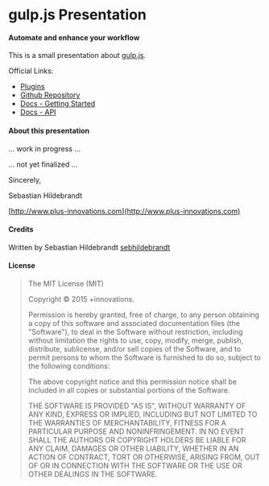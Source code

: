 # gulp.js Presentation

#### Automate and enhance your workflow

This is a small presentation about [gulp.js](http://gulpjs.com). 

Official Links:

- [Plugins](http://gulpjs.com/plugins/)
- [Github Repository](https://github.com/gulpjs/gulp)
- [Docs - Getting Started](https://github.com/gulpjs/gulp/blob/master/docs/getting-started.md)
- [Docs - API](https://github.com/gulpjs/gulp/blob/master/docs/API.md)

#### About this presentation

... work in progress ...

... not yet finalized ...

Sincerely,

Sebastian Hildebrandt

[http://www.plus-innovations.com](http://www.plus-innovations.com)

#### Credits

Written by Sebastian Hildebrandt [sebhildebrandt](https://github.com/sebhildebrandt)

#### License

>The MIT License (MIT)
>
>Copyright &copy; 2015 +innovations.
>
>Permission is hereby granted, free of charge, to any person obtaining a copy
>of this software and associated documentation files (the "Software"), to deal
>in the Software without restriction, including without limitation the rights
>to use, copy, modify, merge, publish, distribute, sublicense, and/or sell
>copies of the Software, and to permit persons to whom the Software is
>furnished to do so, subject to the following conditions:
>
>The above copyright notice and this permission notice shall be included in
>all copies or substantial portions of the Software.
>
>THE SOFTWARE IS PROVIDED "AS IS", WITHOUT WARRANTY OF ANY KIND, EXPRESS OR
>IMPLIED, INCLUDING BUT NOT LIMITED TO THE WARRANTIES OF MERCHANTABILITY,
>FITNESS FOR A PARTICULAR PURPOSE AND NONINFRINGEMENT. IN NO EVENT SHALL THE
>AUTHORS OR COPYRIGHT HOLDERS BE LIABLE FOR ANY CLAIM, DAMAGES OR OTHER
>LIABILITY, WHETHER IN AN ACTION OF CONTRACT, TORT OR OTHERWISE, ARISING FROM,
>OUT OF OR IN CONNECTION WITH THE SOFTWARE OR THE USE OR OTHER DEALINGS IN
>THE SOFTWARE.
